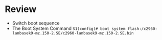 # Review
* Switch boot sequence
* The Boot System Command
 `S1(config)# boot system flash:/c2960-lanbasek9-mz.150-2.SE/c2960-lanbasek9-mz.150-2.SE.bin`
